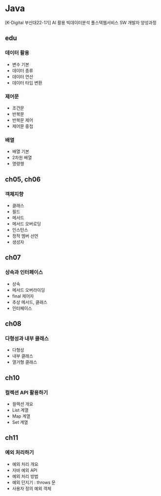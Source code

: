 # Java
[K-Digital 부산대22-1기] AI 활용 빅데이터분석 풀스택웹서비스 SW 개발자 양성과정
## edu
### 데이터 활용
+ 변수 기본
+ 데이터 종류
+ 데이터 연산
+ 데이터 타입 변환
### 제어문
+ 조건문
+ 반복문
+ 반복문 제어
+ 제어문 중첩
### 배열
+ 배열 기본
+ 2차원 배열
+ 명령행 
## ch05, ch06
### 객체지향
+ 클래스
+ 필드
+ 메서드
+ 메서드 오버로딩
+ 인스턴스
+ 정적 멤버 선언
+ 생성자
## ch07
### 상속과 인터페이스
+ 상속
+ 메서드 오버라이딩
+ final 제어자
+ 추상 메서드, 클래스
+ 인터페이스
## ch08
### 다형성과 내부 클래스
+ 다형성
+ 내부 클래스
+ 열거형 클래스
## ch10
### 컬렉션 API 활용하기
+ 컬렉션 개요
+ List 계열
+ Map 계열
+ Set 계열
## ch11
### 예외 처리하기
+ 예외 처리 개요
+ 자바 예외 API
+ 예외 처리 방법
+ 예외 던지기 : throws 문
+ 사용자 정의 예외 객체
